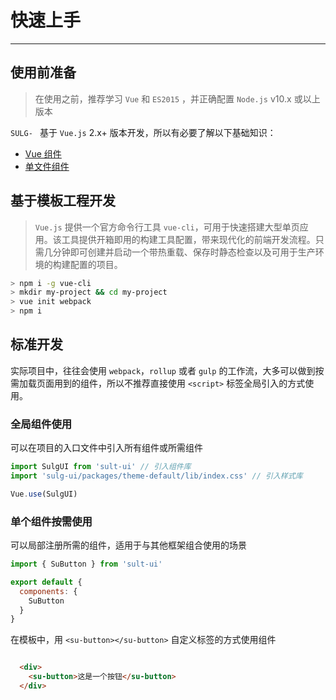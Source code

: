 # 快速上手

----

## 使用前准备

> 在使用之前，推荐学习 `Vue` 和 `ES2015` ，并正确配置 `Node.js` v10.x 或以上版本

`SULG- ` 基于 `Vue.js` 2.x+ 版本开发，所以有必要了解以下基础知识：
- [Vue 组件](https://cn.vuejs.org/v2/guide/components.html)
- [单文件组件](https://cn.vuejs.org/v2/guide/single-file-components.html)

## 基于模板工程开发

> `Vue.js` 提供一个官方命令行工具 `vue-cli`，可用于快速搭建大型单页应用。该工具提供开箱即用的构建工具配置，带来现代化的前端开发流程。只需几分钟即可创建并启动一个带热重载、保存时静态检查以及可用于生产环境的构建配置的项目。

```bash
> npm i -g vue-cli
> mkdir my-project && cd my-project
> vue init webpack
> npm i 
```

## 标准开发

实际项目中，往往会使用 `webpack`，`rollup` 或者 `gulp` 的工作流，大多可以做到按需加载页面用到的组件，所以不推荐直接使用 `<script>` 标签全局引入的方式使用。

### 全局组件使用

可以在项目的入口文件中引入所有组件或所需组件

```js
import SulgUI from 'sult-ui' // 引入组件库
import 'sulg-ui/packages/theme-default/lib/index.css' // 引入样式库

Vue.use(SulgUI)
```

### 单个组件按需使用

可以局部注册所需的组件，适用于与其他框架组合使用的场景

```js
import { SuButton } from 'sult-ui'

export default {
  components: {
    SuButton
  }
}
```

在模板中，用 `<su-button></su-button>` 自定义标签的方式使用组件

```html

  <div>
    <su-button>这是一个按钮</su-button>
  </div>

```

<!-- ## 自定义主题

`SULG-UI` 各个组件的样式变量都存放在 `sulg-ui/packages/theme-defualt/common/var.css` 文件中。用户可根据实际需要，自定义组件的样式 -->
